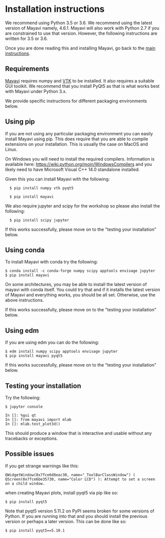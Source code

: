 # Installation instructions

We recommend using Python 3.5 or 3.6. We recommend using the latest version of
Mayavi namely, 4.6.1. Mayavi will also work with Python 2.7 if you are
constrained to use that version. However, the following instructions are
written for 3.5 or 3.6.

Once you are done reading this and installing Mayavi, go back to the
[main instructions](./README.md).

## Requirements

[Mayavi](https://github.com/enthought/mayavi) requires numpy and
[VTK](https://www.vtk.org) to be installed. It also requires a suitable GUI
toolkit. We recommend that you install PyQt5 as that is what works best with
Mayavi under Python 3.x.

We provide specific instructions for different packaging environments below.

## Using pip

If you are not using any particular packaging environment you can easily
install Mayavi using pip. This does require that you are able to compile
extensions on your installation. This is usually the case on MacOS and Linux.

On Windows you will need to install the required compilers. Information is
available here: https://wiki.python.org/moin/WindowsCompilers and you likely
need to have Microsoft Visual C++ 14.0 standalone installed.

Given this you can install Mayavi with the following:
```
  $ pip install numpy vtk pyqt5

  $ pip install mayavi
```

We also require jupyter and scipy for the workshop so please also install the following:

```
  $ pip install scipy jupyter
```

If this works successfully, please move on to the "testing your installation" below.

## Using conda

To install Mayavi with conda try the following:

```
$ conda install -c conda-forge numpy scipy apptools envisage jupyter
$ pip install mayavi
```

On some architectures, you may be able to install the latest version of mayavi
with conda itself. You could try that and if it installs the latest version of
Mayavi and everything works, you should be all set. Otherwise, use the above
instructions.

If this works successfully, please move on to the "testing your installation"
below.


## Using edm

If you are using edm you can do the following:

```
$ edm install numpy scipy apptools envisage jupyter
$ pip install mayavi pyqt5
```

If this works successfully, please move on to the "testing your installation"
below.


## Testing your installation

Try the following:

```
$ jupyter console

In []: %gui qt
In []: from mayavi import mlab
In []: mlab.test_plot3d()
```

This should produce a window that is interactive and usable without any
tracebacks or exceptions.

## Possible issues

If you get strange warnings like this:
```
QWidgetWindow(0x7fce6d8eac30, name="_ToolBarClassWindow") ( QScreen(0x7fce6be35730, name="Color LCD") ): Attempt to set a screen on a child window.
```
when creating Mayavi plots, install pyqt5 via pip like so:

```
$ pip install pyqt5
```

Note that pyqt5 version 5.11.2 on PyPI seems broken for some versions of
Python. If you are running into that and you should install the previous
version or perhaps a later version. This can be done like so:

```
$ pip install pyqt5==5.10.1
```
